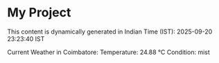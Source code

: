 # My Project

This content is dynamically generated in Indian Time (IST): 2025-09-20 23:23:40 IST


Current Weather in Coimbatore:
Temperature: 24.88 °C
Condition: mist
